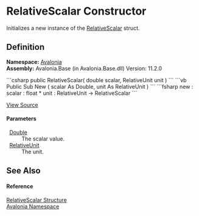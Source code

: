 # RelativeScalar Constructor


Initializes a new instance of the <a href="T_Avalonia_RelativeScalar">RelativeScalar</a> struct.



## Definition
**Namespace:** <a href="N_Avalonia">Avalonia</a>  
**Assembly:** Avalonia.Base (in Avalonia.Base.dll) Version: 11.2.0

<Tabs groupId="api-code-preview">
<TabItem value="csharp" label="C#">
```csharp
public RelativeScalar(
	double scalar,
	RelativeUnit unit
)
```
</TabItem>
<TabItem value="vb" label="VB">
```vb
Public Sub New ( 
	scalar As Double,
	unit As RelativeUnit
)
```
</TabItem>
<TabItem value="fsharp" label="F#">
```fsharp
new : 
        scalar : float * 
        unit : RelativeUnit -> RelativeScalar
```
</TabItem>
</Tabs>



<a href="https://github.com/AvaloniaUI/Avalonia/tree/master/src/Avalonia.Base/RelativeScalar.cs#L22" title="View the source code">View Source</a>



#### Parameters
<dl><dt>  <a href="https://learn.microsoft.com/dotnet/api/system.double" target="_blank" rel="noopener noreferrer">Double</a></dt><dd>The scalar value.</dd><dt>  <a href="T_Avalonia_RelativeUnit">RelativeUnit</a></dt><dd>The unit.</dd></dl>

## See Also


#### Reference
<a href="T_Avalonia_RelativeScalar">RelativeScalar Structure</a>  
<a href="N_Avalonia">Avalonia Namespace</a>  
